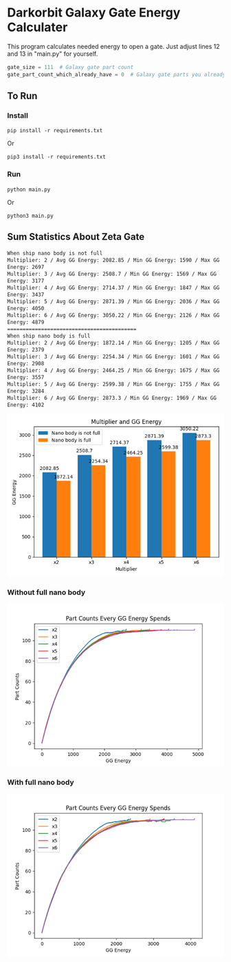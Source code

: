 # Darkorbit Galaxy Gate Energy Calculater
This program calculates needed energy to open a gate. Just adjust lines 12 and 13 in "main.py" for yourself.
```python
gate_size = 111  # Galaxy gate part count
gate_part_count_which_already_have = 0  # Galaxy gate parts you already have
```

## To Run
### Install
```commandline
pip install -r requirements.txt
```
Or
```commandline
pip3 install -r requirements.txt
```

### Run
```commandline
python main.py
```
Or
```commandline
python3 main.py
```
## Sum Statistics About Zeta Gate
```text
When ship nano body is not full
Multiplier: 2 / Avg GG Energy: 2082.85 / Min GG Energy: 1590 / Max GG Energy: 2697
Multiplier: 3 / Avg GG Energy: 2508.7 / Min GG Energy: 1569 / Max GG Energy: 3177
Multiplier: 4 / Avg GG Energy: 2714.37 / Min GG Energy: 1847 / Max GG Energy: 3437
Multiplier: 5 / Avg GG Energy: 2871.39 / Min GG Energy: 2036 / Max GG Energy: 4050
Multiplier: 6 / Avg GG Energy: 3050.22 / Min GG Energy: 2126 / Max GG Energy: 4879
==========================================
When ship nano body is full
Multiplier: 2 / Avg GG Energy: 1872.14 / Min GG Energy: 1205 / Max GG Energy: 2379
Multiplier: 3 / Avg GG Energy: 2254.34 / Min GG Energy: 1601 / Max GG Energy: 2908
Multiplier: 4 / Avg GG Energy: 2464.25 / Min GG Energy: 1675 / Max GG Energy: 3557
Multiplier: 5 / Avg GG Energy: 2599.38 / Min GG Energy: 1755 / Max GG Energy: 3284
Multiplier: 6 / Avg GG Energy: 2873.3 / Min GG Energy: 1969 / Max GG Energy: 4102
```
![Multiplier and GG Energy](Multiplier_and_GG_Energy(Zeta).png)
### Without full nano body
![Part Counts Every GG GEnergy Spends](Part_Counts_Every_GG_Energy_Spends(Zeta).png)
### With full nano body
![Multiplier and GG Energy With Full Nano](Multiplier_and_GG_Energy_With_Full_Nano(Zeta).png)